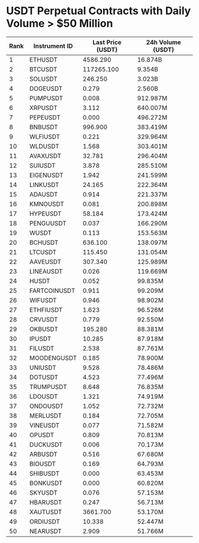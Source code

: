# USDT Perpetual Contracts with Daily Volume > $50 Million

| Rank | Instrument ID | Last Price (USDT) | 24h Volume (USDT) |
|------|---------------|-------------------|-------------------|
| 1 | ETHUSDT | 4586.290 | 16.874B |
| 2 | BTCUSDT | 117265.100 | 9.354B |
| 3 | SOLUSDT | 246.250 | 3.023B |
| 4 | DOGEUSDT | 0.279 | 2.560B |
| 5 | PUMPUSDT | 0.008 | 912.987M |
| 6 | XRPUSDT | 3.112 | 640.007M |
| 7 | PEPEUSDT | 0.000 | 496.272M |
| 8 | BNBUSDT | 996.900 | 383.419M |
| 9 | WLFIUSDT | 0.221 | 329.964M |
| 10 | WLDUSDT | 1.568 | 303.401M |
| 11 | AVAXUSDT | 32.781 | 296.404M |
| 12 | SUIUSDT | 3.878 | 285.510M |
| 13 | EIGENUSDT | 1.942 | 241.599M |
| 14 | LINKUSDT | 24.165 | 222.364M |
| 15 | ADAUSDT | 0.914 | 221.337M |
| 16 | KMNOUSDT | 0.081 | 200.898M |
| 17 | HYPEUSDT | 58.184 | 173.424M |
| 18 | PENGUUSDT | 0.037 | 166.290M |
| 19 | WUSDT | 0.113 | 153.563M |
| 20 | BCHUSDT | 636.100 | 138.097M |
| 21 | LTCUSDT | 115.450 | 131.054M |
| 22 | AAVEUSDT | 307.340 | 125.989M |
| 23 | LINEAUSDT | 0.026 | 119.669M |
| 24 | HUSDT | 0.052 | 99.835M |
| 25 | FARTCOINUSDT | 0.911 | 99.209M |
| 26 | WIFUSDT | 0.946 | 98.902M |
| 27 | ETHFIUSDT | 1.623 | 96.526M |
| 28 | CRVUSDT | 0.779 | 92.550M |
| 29 | OKBUSDT | 195.280 | 88.381M |
| 30 | IPUSDT | 10.285 | 87.918M |
| 31 | FILUSDT | 2.538 | 87.761M |
| 32 | MOODENGUSDT | 0.185 | 78.900M |
| 33 | UNIUSDT | 9.528 | 78.486M |
| 34 | DOTUSDT | 4.523 | 77.496M |
| 35 | TRUMPUSDT | 8.648 | 76.835M |
| 36 | LDOUSDT | 1.321 | 74.919M |
| 37 | ONDOUSDT | 1.052 | 72.732M |
| 38 | MERLUSDT | 0.184 | 72.705M |
| 39 | VINEUSDT | 0.077 | 71.582M |
| 40 | OPUSDT | 0.809 | 70.813M |
| 41 | DUCKUSDT | 0.006 | 70.173M |
| 42 | ARBUSDT | 0.516 | 67.680M |
| 43 | BIOUSDT | 0.169 | 64.793M |
| 44 | SHIBUSDT | 0.000 | 63.453M |
| 45 | BONKUSDT | 0.000 | 60.820M |
| 46 | SKYUSDT | 0.076 | 57.153M |
| 47 | HBARUSDT | 0.247 | 56.713M |
| 48 | XAUTUSDT | 3661.700 | 53.170M |
| 49 | ORDIUSDT | 10.338 | 52.447M |
| 50 | NEARUSDT | 2.909 | 51.766M |
